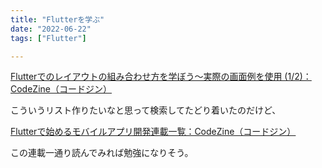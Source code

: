 ```yaml
---
title: "Flutterを学ぶ"
date: "2022-06-22"
tags: ["Flutter"]

---
```


[Flutterでのレイアウトの組み合わせ方を学ぼう～実際の画面例を使用 (1/2)：CodeZine（コードジン）](https://codezine.jp/article/detail/14820)

こういうリスト作りたいなと思って検索してたどり着いたのだけど、


[Flutterで始めるモバイルアプリ開発連載一覧：CodeZine（コードジン）](https://codezine.jp/article/corner/830)

この連載一通り読んでみれば勉強になりそう。
